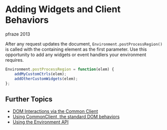 Adding Widgets and Client Behaviors
===================================

pfraze 2013

After any request updates the document, `Environment.postProcessRegion()` is called with the containing element as the first parameter. Use this opportunity to add any widgets or event handlers your environment requires.

```javascript
Environment.postProcessRegion = function(elem) {
	addMyCustomCtrls(elem);
	addOtherCustomWidgets(elem);
};
```


## Further Topics

 - [DOM Interactions via the Common Client](apps/dom_behaviors.md)
 - [Using CommonClient, the standard DOM behaviors](lib/commonclient.md)
 - [Using the Environment API](lib/environment.md)